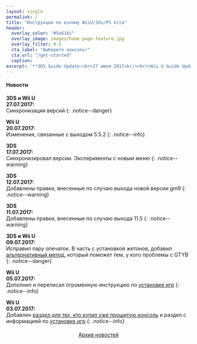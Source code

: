 ```yaml
---
layout: single
permalink: /
title: "Инструкция по взлому WiiU/3ds/PS Vita"
header:
  overlay_color: "#5e616c"
  overlay_image: images/home-page-feature.jpg
  overlay_filter: 0.5
  cta_label: "Выберите консоль!"
  cta_url: "/get-started"
  caption:
excerpt: '**3DS Guide Update:<br>27 июля 2017<br/><br/>Wii U Guide Update:<br>27 июля 2017<br/>**'
---
```

#### <a name="news" />Новости
**3DS и Wii U**<br>**27.07.2017:**<br>Синхронизация версий
{: .notice--danger}

**Wii U**<br>**20.07.2017:**<br>Изменения, связанные с выходом 5.5.2
{: .notice--info}

**3DS**<br>**17.07.2017:**<br>Синхронизировал версии. Эксперименты с новым меню
{: .notice--warning}

**3DS**<br>**12.07.2017:**<br>Добавлены правки, внесенные по случаю выхода новой версии gm9
{: .notice--warning}

**3DS**<br>**11.07.2017:**<br>Добавлены правки, внесенные по случаю выхода 11.5
{: .notice--warning}

**3DS и Wii U**<br>**09.07.2017:**<br>Исправил пару опечаток. В часть с установкой жетонов, добавил [альтернативный метод](https://3ds.customfw.xyz/badges#part2b), который поможет тем, у кого проблемы с GTYB
{: .notice--danger}

**Wii U**<br>**05.07.2017:**<br>Дополнил и переписал огроменную инструкцию по [установке игр](http://wiiu.customfw.xyz/games)
{: .notice--info}

**Wii U**<br>**03.07.2017:**<br>Добавлен [раздел для тех, кто купил уже прошитую консоль](http://wiiu.customfw.xyz/bought-hacked) и раздел с информацией по [установке игр](http://wiiu.customfw.xyz/games)
{: .notice--info}

<a href="http://customfw.xyz/archive" style="margin:20px auto; text-align:center; display:block; width:200px;" class="btn btn--large">Архив новостей</a>